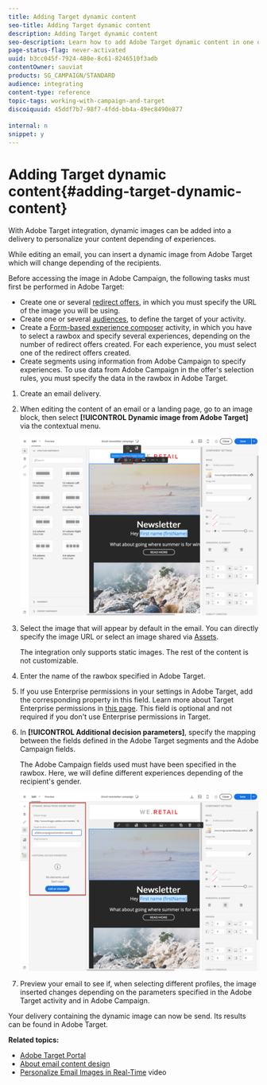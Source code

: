 ```yaml
---
title: Adding Target dynamic content
seo-title: Adding Target dynamic content
description: Adding Target dynamic content
seo-description: Learn how to add Adobe Target dynamic content in one of your Adobe Campaign delivery.
page-status-flag: never-activated
uuid: b3cc045f-7924-480e-8c61-8246510f3adb
contentOwner: sauviat
products: SG_CAMPAIGN/STANDARD
audience: integrating
content-type: reference
topic-tags: working-with-campaign-and-target
discoiquuid: 45ddf7b7-98f7-4fdd-bb4a-49ec8490e877

internal: n
snippet: y
---
```


# Adding Target dynamic content{#adding-target-dynamic-content}

With Adobe Target integration, dynamic images can be added into a delivery to personalize your content depending of experiences.

While editing an email, you can insert a dynamic image from Adobe Target which will change depending of the recipients.

Before accessing the image in Adobe Campaign, the following tasks must first be performed in Adobe Target:

* Create one or several [redirect offers](https://docs.adobe.com/content/help/en/target/using/experiences/offers/offer-redirect.html), in which you must specify the URL of the image you will be using.
* Create one or several [audiences](https://marketing.adobe.com/resources/help/en_US/target/ov/c_about_segments.html), to define the target of your activity.
* Create a [Form-based experience composer](https://marketing.adobe.com/resources/help/en_US/target/target/t_form_experience_composer.html) activity, in which you have to select a rawbox and specify several experiences, depending on the number of redirect offers created. For each experience, you must select one of the redirect offers created.
* Create segments using information from Adobe Campaign to specify experiences. To use data from Adobe Campaign in the offer's selection rules, you must specify the data in the rawbox in Adobe Target.

1. Create an email delivery.
1. When editing the content of an email or a landing page, go to an image block, then select **[!UICONTROL Dynamic image from Adobe Target]** via the contextual menu.

   ![](assets/tar_insert_dynamic_image.png)

1. Select the image that will appear by default in the email. You can directly specify the image URL or select an image shared via [Assets](../../integrating/using/working-with-campaign-and-assets-core-service.md).

   The integration only supports static images. The rest of the content is not customizable.

1. Enter the name of the rawbox specified in Adobe Target.
1. If you use Enterprise permissions in your settings in Adobe Target, add the corresponding property in this field. Learn more about Target Enterprise permissions in [this page](https://marketing.adobe.com/resources/help/en_US/target/target/properties-overview.html). This field is optional and not required if you don't use Enterprise permissions in Target.
1. In **[!UICONTROL Additional decision parameters]**, specify the mapping between the fields defined in the Adobe Target segments and the Adobe Campaign fields.

   The Adobe Campaign fields used must have been specified in the rawbox. Here, we will define different experiences depending of the recipient's gender.

   ![](assets/tar_additional_decisionning_parameters.png)

1. Preview your email to see if, when selecting different profiles, the image inserted changes depending on the parameters specified in the Adobe Target activity and in Adobe Campaign.

Your delivery containing the dynamic image can now be send. Its results can be found in Adobe Target.

**Related topics:**

* [Adobe Target Portal](https://marketing.adobe.com/resources/help/en_US/target/a4t/c_campaign_and_target.html)
* [About email content design](../../designing/using/overview.md)
* [Personalize Email Images in Real-Time](https://helpx.adobe.com/marketing-cloud/how-to/email-marketing.html) video

